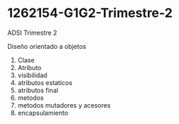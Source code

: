 # 1262154-G1G2-Trimestre-2
ADSI Trimestre 2


Diseño orientado a objetos

1. Clase
2. Atributo
3. visibilidad
4. atributos estaticos
5. atributos final
6. metodos
7. metodos mutadores y acesores
8. encapsulamiento
